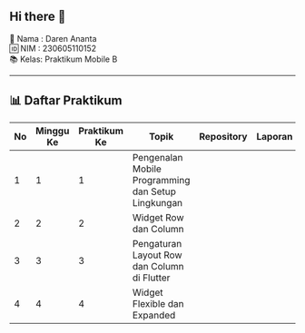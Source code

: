 ## Hi there 👋
👤 Nama : Daren Ananta  
🆔 NIM  : 230605110152  
📚 Kelas: Praktikum Mobile B  

---

## 📊 Daftar Praktikum  

| No | Minggu Ke | Praktikum Ke | Topik | Repository | Laporan |
|----|-----------|--------------|-------|-------------|----------|
| 1 | 1 | 1 |Pengenalan Mobile Programming dan Setup Lingkungan| | |
| 2 | 2 | 2 |Widget Row dan Column| | |
| 3 | 3 | 3 |Pengaturan Layout Row dan Column di Flutter| | |
| 4 | 4 | 4 |	Widget Flexible dan Expanded| | |
